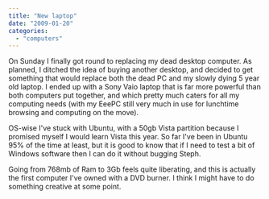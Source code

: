 ```yaml
---
title: "New laptop"
date: "2009-01-20"
categories: 
  - "computers"
---
```


On Sunday I finally got round to replacing my dead desktop computer. As planned, I ditched the idea of buying another desktop, and decided to get something that would replace both the dead PC and my slowly dying 5 year old laptop. I ended up with a Sony Vaio laptop that is far more powerful than both computers put together, and which pretty much caters for all my computing needs (with my EeePC still very much in use for lunchtime browsing and computing on the move).

OS-wise I've stuck with Ubuntu, with a 50gb Vista partition because I promised myself I would learn Vista this year. So far I've been in Ubuntu 95% of the time at least, but it is good to know that if I need to test a bit of Windows software then I can do it without bugging Steph.

Going from 768mb of Ram to 3Gb feels quite liberating, and this is actually the first computer I've owned with a DVD burner. I think I might have to do something creative at some point.
